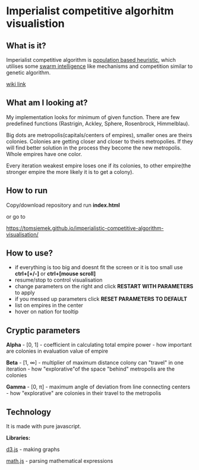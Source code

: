 # Imperialist competitive algorhitm visualistion

## What is it?

Imperialist competitive algorithm is [population based heuristic](https://en.wikipedia.org/wiki/Evolutionary_computation), which utilises some [swarm intelligence](https://en.wikipedia.org/wiki/Swarm_intelligence) like mechanisms and competition similar to genetic algorithm. 

[wiki link](https://en.wikipedia.org/wiki/Imperialist_competitive_algorithm)

## What am I looking at?

My implementation looks for minimum of given function. There are few predefined functions (Rastrigin, Ackley, Sphere, Rosenbrock, Himmelblau).

Big dots are metropolis(capitals/centers of empires), smaller ones are theirs colonies. Colonies are getting closer and closer to theirs metropolies. If they will find better solution in the process they become the new metropolis. Whole empires have one color.

Every iteration weakest empire loses one if its colonies, to other empire(the stronger empire the more likely it is to get a colony).

## How to run
Copy/download repository and run **index.html** 

or go to

https://tomsiemek.github.io/imperialistic-competitive-algorithm-visualisation/

## How to use?
* if everything is too big and doesnt fit the screen or it is too small use **ctrl+[+/-]** or **ctrl+[mouse scroll]**
* resume/stop to control visualisation
* change parameters on the right and click **RESTART WITH PARAMETERS** to apply
* if you messed up parameters click **RESET PARAMETERS TO DEFAULT**
* list on empires in the center
* hover on nation for tooltip

## Cryptic parameters

**Alpha** - [0, 1] - coefficient in calculating total empire power - how important are colonies in evaluation value of empire

**Beta** - [1, ∞] - multiplier of maximum distance colony can "travel" in one iteration - how "explorative"of the space "behind" metropolis are the colonies

**Gamma** - [0, π] - maximum angle of deviation from line connecting centers - how "explorative" are colonies in their travel to the metropolis

## Technology

It is made with pure javascript. 

**Libraries:**

[d3.js](https://d3js.org/) - making graphs

[math.js](https://mathjs.org/) - parsing mathematical expressions
